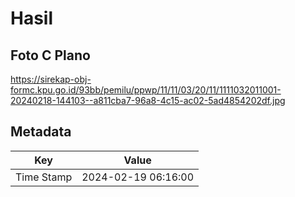 # Hasil

## Foto C Plano

https://sirekap-obj-formc.kpu.go.id/93bb/pemilu/ppwp/11/11/03/20/11/1111032011001-20240218-144103--a811cba7-96a8-4c15-ac02-5ad4854202df.jpg


## Metadata

| Key        | Value               |
| ---------- | ------------------- |
| Time Stamp | 2024-02-19 06:16:00 |



